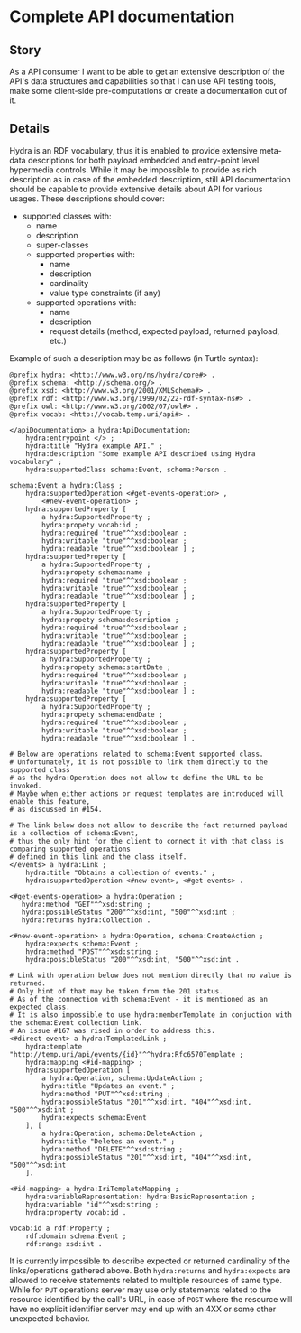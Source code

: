 # Complete API documentation

## Story

As a API consumer
I want to be able to get an extensive description of the API's data structures and capabilities
so that I can use API testing tools, make some client-side pre-computations or create a documentation out of it.

## Details

Hydra is an RDF vocabulary, thus it is enabled to provide extensive meta-data descriptions for both 
payload embedded and entry-point level hypermedia controls. While it may be impossible to provide 
as rich description as in case of the embedded description, still API documentation should be capable 
to provide extensive details about API for various usages. These descriptions should cover:
- supported classes with:
  - name
  - description
  - super-classes
  - supported properties with:
    - name
    - description
    - cardinality
    - value type constraints (if any)
  - supported operations with:
    - name
    - description
    - request details (method, expected payload, returned payload, etc.)

Example of such a description may be as follows (in Turtle syntax):

```turtle
@prefix hydra: <http://www.w3.org/ns/hydra/core#> .
@prefix schema: <http://schema.org/> .
@prefix xsd: <http://www.w3.org/2001/XMLSchema#> .
@prefix rdf: <http://www.w3.org/1999/02/22-rdf-syntax-ns#> .
@prefix owl: <http://www.w3.org/2002/07/owl#> .
@prefix vocab: <http://vocab.temp.uri/api#> .

</apiDocumentation> a hydra:ApiDocumentation;
    hydra:entrypoint </> ;
    hydra:title "Hydra example API." ;
    hydra:description "Some example API described using Hydra vocabulary" ;
    hydra:supportedClass schema:Event, schema:Person .

schema:Event a hydra:Class ;
    hydra:supportedOperation <#get-events-operation> ,
        <#new-event-operation> ;
    hydra:supportedProperty [
        a hydra:SupportedProperty ;
        hydra:propety vocab:id ;
        hydra:required "true"^^xsd:boolean ;
        hydra:writable "true"^^xsd:boolean ;
        hydra:readable "true"^^xsd:boolean ] ;
    hydra:supportedProperty [
        a hydra:SupportedProperty ;
        hydra:propety schema:name ;
        hydra:required "true"^^xsd:boolean ;
        hydra:writable "true"^^xsd:boolean ;
        hydra:readable "true"^^xsd:boolean ] ;
    hydra:supportedProperty [
        a hydra:SupportedProperty ;
        hydra:propety schema:description ;
        hydra:required "true"^^xsd:boolean ;
        hydra:writable "true"^^xsd:boolean ;
        hydra:readable "true"^^xsd:boolean ] ;
    hydra:supportedProperty [
        a hydra:SupportedProperty ;
        hydra:propety schema:startDate ;
        hydra:required "true"^^xsd:boolean ;
        hydra:writable "true"^^xsd:boolean ;
        hydra:readable "true"^^xsd:boolean ] ;
    hydra:supportedProperty [
        a hydra:SupportedProperty ;
        hydra:propety schema:endDate ;
        hydra:required "true"^^xsd:boolean ;
        hydra:writable "true"^^xsd:boolean ;
        hydra:readable "true"^^xsd:boolean ] .

# Below are operations related to schema:Event supported class.
# Unfortunately, it is not possible to link them directly to the supported class
# as the hydra:Operation does not allow to define the URL to be invoked.
# Maybe when either actions or request templates are introduced will enable this feature,
# as discussed in #154.

# The link below does not allow to describe the fact returned payload is a collection of schema:Event,
# thus the only hint for the client to connect it with that class is comparing supported operations 
# defined in this link and the class itself.
</events> a hydra:Link ;
    hydra:title "Obtains a collection of events." ;
    hydra:supportedOperation <#new-event>, <#get-events> .

<#get-events-operation> a hydra:Operation ;
   hydra:method "GET"^^xsd:string ;
   hydra:possibleStatus "200"^^xsd:int, "500"^^xsd:int ;
   hydra:returns hydra:Collection .

<#new-event-operation> a hydra:Operation, schema:CreateAction ;
    hydra:expects schema:Event ;
    hydra:method "POST"^^xsd:string ;
    hydra:possibleStatus "200"^^xsd:int, "500"^^xsd:int .

# Link with operation below does not mention directly that no value is returned.
# Only hint of that may be taken from the 201 status.
# As of the connection with schema:Event - it is mentioned as an expected class.
# It is also impossible to use hydra:memberTemplate in conjuction with the schema:Event collection link.
# An issue #167 was rised in order to address this.
<#direct-event> a hydra:TemplatedLink ;
    hydra:template "http://temp.uri/api/events/{id}"^^hydra:Rfc6570Template ;
    hydra:mapping <#id-mapping> ;
    hydra:supportedOperation [
        a hydra:Operation, schema:UpdateAction ;
        hydra:title "Updates an event." ;
        hydra:method "PUT"^^xsd:string ;
        hydra:possibleStatus "201"^^xsd:int, "404"^^xsd:int, "500"^^xsd:int ;
        hydra:expects schema:Event
    ], [
        a hydra:Operation, schema:DeleteAction ;
        hydra:title "Deletes an event." ;
        hydra:method "DELETE"^^xsd:string ;
        hydra:possibleStatus "201"^^xsd:int, "404"^^xsd:int, "500"^^xsd:int
    ].

<#id-mapping> a hydra:IriTemplateMapping ;
    hydra:variableRepresentation: hydra:BasicRepresentation ;
    hydra:variable "id"^^xsd:string ;
    hydra:property vocab:id .

vocab:id a rdf:Property ;
    rdf:domain schema:Event ;
    rdf:range xsd:int .
```

It is currently impossible to describe expected or returned cardinality of the links/operations 
gathered above. Both `hydra:returns` and `hydra:expects` are allowed to receive statements related 
to multiple resources of same type. While for `PUT` operations server may use only statements related 
to the resource identified by the call's URL, in case of `POST` where the resource will have no 
explicit identifier server may end up with an 4XX or some other unexpected behavior.
